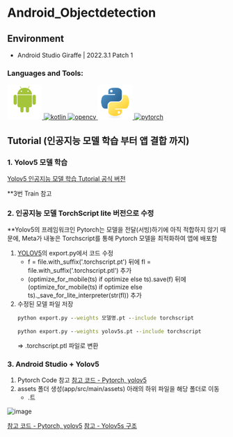 # Android_Objectdetection

## Environment
- Android Studio Giraffe | 2022.3.1 Patch 1

<h3 align="left">Languages and Tools:</h3>
<p align="left"> <a href="https://developer.android.com" target="_blank" rel="noreferrer"> <img src="https://raw.githubusercontent.com/devicons/devicon/master/icons/android/android-original-wordmark.svg" alt="android" width="80" height="80"/> </a> <a href="https://kotlinlang.org" target="_blank" rel="noreferrer"> <img src="https://www.vectorlogo.zone/logos/kotlinlang/kotlinlang-icon.svg" alt="kotlin" width="80" height="80"/> </a> <a href="https://opencv.org/" target="_blank" rel="noreferrer"> <img src="https://www.vectorlogo.zone/logos/opencv/opencv-icon.svg" alt="opencv" width="80" height="80"/> </a> <a href="https://www.python.org" target="_blank" rel="noreferrer"> <img src="https://raw.githubusercontent.com/devicons/devicon/master/icons/python/python-original.svg" alt="python" width="80" height="80"/> </a> <a href="https://pytorch.org/" target="_blank" rel="noreferrer"> <img src="https://www.vectorlogo.zone/logos/pytorch/pytorch-icon.svg" alt="pytorch" width="80" height="80"/> </a> </p>


## Tutorial   (**인공지능 모델 학습 부터 앱 결합 까지**)
### 1. Yolov5 모델 학습
[Yolov5 인공지능 모델 학습 Tutorial 공식 버전](https://github.com/ultralytics/yolov5/blob/master/tutorial.ipynb)

   **3번 Train 참고

### 2. 인공지능 모델 TorchScript lite 버전으로 수정
**Yolov5의 프레임워크인 Pytorch는 모델을 전달(서빙)하기에 아직 적합하지 않기 때문에, Meta가 내놓은 Torchscript를 통해 Pytorch 모델을 최적화하여 앱에 배포함
1. [YOLOV5](https://github.com/ultralytics/yolov5)의 export.py에서 코드 수정
   - f = file.with_suffix('.torchscript.pt') 뒤에 fl = file.with_suffix('.torchscript.ptl') 추가
   - (optimize_for_mobile(ts) if optimize else ts).save(f) 뒤에 (optimize_for_mobile(ts) if optimize else ts)._save_for_lite_interpreter(str(fl)) 추가
2. 수정된 모델 파일 저장
   ```cmd
   python export.py --weights 모델명.pt --include torchscript
   ```
   ```cmd
   python export.py --weights yolov5s.pt --include torchscript
   ```
   => .torchscript.ptl 파일로 변환
### 3. Android Studio + Yolov5
   1. Pytorch Code 참고
   [참고 코드 - Pytorch, yolov5](https://github.com/pytorch/android-demo-app/tree/master/ObjectDetection)
   3. assets 폴더 생성(app/src/main/assets)
      아래의 하위 파일을 해당 폴더로 이동
      - .트
<img width="374" alt="image" src="https://github.com/Hong1270/Android_Objectdetection/assets/82353544/a1ffb5e1-6bfc-4205-afdc-27e3c2fbbc08">

[참고 코드 - Pytorch, yolov5](https://github.com/pytorch/android-demo-app/tree/master/ObjectDetection)
[참고 - Yolov5s 구조](https://kxmjhwn.tistory.com/271)
